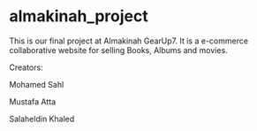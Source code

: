 # almakinah_project
This is our final project at Almakinah GearUp7.
It is a e-commerce collaborative website for selling Books, Albums and movies.

Creators:

Mohamed Sahl

Mustafa Atta

Salaheldin Khaled
